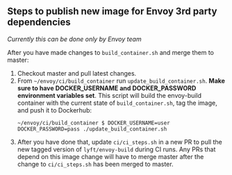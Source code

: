 ## Steps to publish new image for Envoy 3rd party dependencies

*Currently this can be done only by Envoy team*

After you have made changes to `build_container.sh` and merge them to master:

1.  Checkout master and pull latest changes.
2.  From `~/envoy/ci/build_container` run `update_build_container.sh`. **Make sure to have
    DOCKER_USERNAME and DOCKER_PASSWORD environment variables set**. This script will build
    the envoy-build container with the current state of `build_container.sh`, tag the image, and push it to Dockerhub:
    ```
    ~/envoy/ci/build_container $ DOCKER_USERNAME=user DOCKER_PASSWORD=pass ./update_build_container.sh
    ```
3.  After you have done that, update `ci/ci_steps.sh` in a new PR to pull the new tagged version of `lyft/envoy-build` during CI runs. Any PRs that depend on this image change will have to merge master after the change to `ci/ci_steps.sh` has been merged to master.

